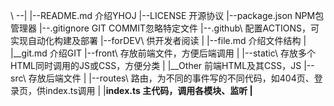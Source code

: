 \ --|
    |--README.md 介绍YHOJ
    |--LICENSE 开源协议
    |--package.json NPM包管理器
    |--.gitignore GIT COMMIT忽略特定文件
    |--.github\ 配置ACTIONS，可实现自动化构建及部署
    |--forDEV\ 供开发者阅读
    |  |--file.md 介绍文件结构
    |  |__git.md 介绍GIT
    |--front\ 存放前端文件，方便后端调用
    |  |--static\ 存放多个HTML同时调用的JS或CSS，方便分类
    |  |__Other 前端HTML及其CSS，JS
    |--src\ 存放后端文件
    |  |--routes\ 路由，为不同的事件写的不同代码，如404页、登录页，供index.ts调用
    |  |__index.ts 主代码，调用各模块、监听
    |__